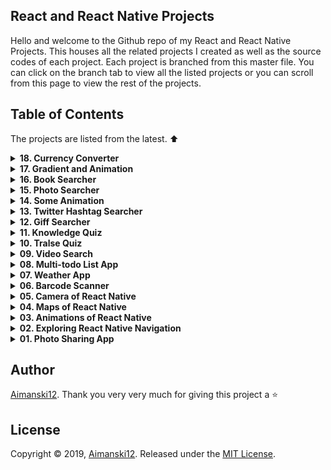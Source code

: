 ## React and React Native Projects

Hello and welcome to the Github repo of my React and React Native Projects. This houses all the related projects I created as well as the source codes of each project. Each project is branched from this master file. You can click on the branch tab to view all the listed projects or you can scroll from this page to view the rest of the projects. 

## Table of Contents

The projects are listed from the latest. :arrow_up:

<details>
  <summary><strong>18. Currency Converter</strong></summary>

  ### Overview :sunglasses:

> Coming Soon!

</details>

<details>
  <summary><strong>17. Gradient and Animation</strong></summary>

  ### Overview :sunglasses:

> In this app I am making a simple TodoList that renders animation using [CSSTransition](http://reactcommunity.org/react-transition-group/css-transition) and [TransitionGroup](http://reactcommunity.org/react-transition-group/transition-group) library from ReactJS and with diffent background for each list to generate a gradient look list.

[View it live from your browser.](http://bit.ly/2rHXQNk) Deployed with Firebase<br>
[View project source code](https://github.com/Aimanski12/ReactJS_Projects/tree/proj17).<br>
[Watch Short Video Clip](https://youtu.be/fb0GsdBwlfA) <br>

<div float="left">
  <a href="https://youtu.be/fb0GsdBwlfA">
    <img src="https://github.com/Aimanski12/proj-resource/blob/master/libs/react/react17-animation-gradient.gif" alt="screen shot">
  </a>
</div>

</details>

<details>
  <summary><strong>16. Book Searcher</strong></summary>

  ### Overview :sunglasses:

> I created this website to help users search for books they want to read. All the books datta from this app are taken from [Google Books](https://books.google.com/). It contains a huge amount of data about retailed books and publications and it is free to use.

[View it live from your browser.](http://bit.ly/39ohIpO) Deployed with Firebase<br>
[View project source code](https://github.com/Aimanski12/ReactJS_Projects/tree/proj16).<br>
[Watch Short Video Clip](https://youtu.be/mjBNXKLQsRU) <br>

<div float="left">
  <a href="https://youtu.be/mjBNXKLQsRU">
    <img src="https://github.com/Aimanski12/proj-resource/blob/master/libs/react/react16-photo-search.gif" alt="screen shot">
  </a>
</div>

</details>

<details>
  <summary><strong>15. Photo Searcher</strong></summary>

  ### Overview :sunglasses:

> I want to create an app that searches photos on the internet. I found [Pexels.com](https://www.pexels.com/) a free stock photos you can query for free. So I decided to build one app like this. 

[View it live from your browser.](http://bit.ly/2EWAKpn) Deployed with Firebase<br>
[View project source code](https://github.com/Aimanski12/ReactJS_Projects/tree/proj15).<br>
[Watch Short Video Clip](https://youtu.be/pQ3YLyzhd_0) <br>

<div float="left">
  <a href="https://youtu.be/pQ3YLyzhd_0">
    <img src="https://github.com/Aimanski12/proj-resource/blob/master/libs/react/react15-%20photo%20search.gif" alt="screen shot">
  </a>
</div>

</details>

<details>
  <summary><strong>14. Some Animation</strong></summary>

  ### Overview :sunglasses:

> Animations are one of the important things that bring more life to your website. So I have decided to create this app with some animations. I am using [React Reveal](https://www.react-reveal.com/) a lightweight react animation library. 

[View it live from your browser.](http://bit.ly/2M1xA7s) Deployed with Firebase<br>
[View project source code](https://github.com/Aimanski12/ReactJS_Projects/tree/proj14).<br>
[Watch Short Video Clip](https://youtu.be/GiUuTDm982g) <br>

<div float="left">
  <a href="https://youtu.be/GiUuTDm982g">
    <img src="https://github.com/Aimanski12/proj-resource/blob/master/libs/react/react14-animations.gif" alt="screen shot">
  </a>
</div>

</details> 

<details>
  <summary><strong>13. Twitter Hashtag Searcher</strong></summary>

  ### Overview :sunglasses:

  > This app allows the user to search hashtagged words from [Twitter](https://twitter.com). The app requires APIKeys and Access Token provided by Twitter. 

  [View it live from your browser.](http://bit.ly/2RwP9jx) Deployed with Firebase<br>
  [View project source code](https://github.com/Aimanski12/ReactJS_Projects/tree/proj13).<br>
  [Watch Short Video Clip](https://youtu.be/EPNche7kZBQ) <br>

  <div float="left">
    <a href="https://youtu.be/EPNche7kZBQ">
      <img src="https://github.com/Aimanski12/proj-resource/blob/master/libs/react/react13-tweetersearch.gif" alt="screen shot">
    </a>
  </div>

</details> 

<details>
  <summary><strong>12. Giff Searcher</strong></summary>

  ### Overview :sunglasses:

  > This is a ReactJS website is allow the user to search giff images and files. It uses the [Giphy API](https://developers.giphy.com/), an online database and search engine that allows users to search for and share short looping videos with no sound, that resemble animated GIF files.

  [View it live from your browser.](http://bit.ly/33orX9q) Deployed with Firebase<br>
  [View project source code](https://github.com/Aimanski12/ReactJS_Projects/tree/proj12).<br>
  [Watch Short Video Clip](https://youtu.be/Fiy8VBEon5g) <br>

  <div float="left">
    <a href="https://youtu.be/Fiy8VBEon5g">
      <img src="https://github.com/Aimanski12/proj-resource/blob/master/libs/react/react12-giffsearch.gif" alt="screen shot">
    </a>
  </div>

</details> 

<details>
  <summary><strong>11. Knowledge Quiz</strong></summary>

  ### Overview :sunglasses:

  > This app is a knowledge quiz app. It asks quiestions about general informations and you just have to pick you answers from the options provided. It uses its data from [Open Trivia Database](https://opentdb.com/api_config.php) - an open source database 

  [View it live from your browser.](http://bit.ly/2QAur1E) Deployed with Firebase<br>
  [View project source code](https://github.com/Aimanski12/ReactJS_Projects/tree/proj11).<br>
  [Watch Short Video Clip](https://youtu.be/ngMWwH9n-lA) <br>

  <div float="left">
    <a href="https://youtu.be/ngMWwH9n-lA">
      <img src="https://github.com/Aimanski12/proj-resource/blob/master/libs/react/react11-knowledgequiz.gif" alt="screen shot">
    </a>
  </div>

</details> 


<details>
  <summary><strong>10. Tralse Quiz</strong></summary>

  ### Overview :sunglasses:

  > This is a True or False App. It is run on a ReactJS. It is an app that allows the user to play a true or false quiz about general informations about science, math, sports, music, politics, history, etc. This app uses resources [Open Trivia Database](https://opentdb.com/api_config.php). A free JSON API for programming projects. It does not require API tokens when you use it.

  [View it live from your browser.](http://bit.ly/2NXdPON) Deployed with Firebase<br>
  [View project source code](https://github.com/Aimanski12/ReactJS_Projects/tree/proj10).<br>
  [Watch Short Video Clip](https://www.youtube.com/watch?v=p9yRbI88yXo&feature=youtu.be) <br>

  <div float="left">
    <a href="https://www.youtube.com/watch?v=p9yRbI88yXo&feature=youtu.be">
      <img src="https://github.com/Aimanski12/proj-resource/blob/master/libs/react/react10-tralse.gif" alt="screen shot">
    </a>
  </div>

</details> 

<details>
  <summary><strong>09. Video Search</strong></summary>

  ### Overview :sunglasses:

  > This is a Movie Searcher App. It allows the user to search movies and informations relation about the searched movie. This app uses The Movie DB API to query data about movies. It also uses Axios, a Promised Based HTTP module for NodeJS.
  > MovieDB have so many API's that you can use to query informations about movies. It gives the developer a free API Key 

  [View it live from your browser.](http://bit.ly/36rnvtd) Deployed with Firebase<br>
  [View project source code](https://github.com/Aimanski12/ReactJS_Projects/tree/proj09).<br>
  [Watch Short Video Clip](https://www.youtube.com/watch?v=-JO-5kmfmys&t=3s) <br>

  <div float="left">
    <a href="https://www.youtube.com/watch?v=-JO-5kmfmys&t=3s">
      <img src="https://github.com/Aimanski12/proj-resource/blob/master/libs/react/react09-moviesearch.gif" alt="screen shot">
    </a>
  </div>

</details> 


<details>
<summary><strong>08. Multi-todo List App</strong></summary>

### Overview :sunglasses:

> Todo List App is very common programming exercises. I am building this app and want to make it something different. It is a list of todo-list. It allows you to create multiple todo-list with the same functionality. This app is a MERN Stack App. 

[View it from your browser](http://bit.ly/aiman-reactjs08). Deployed at Heroku. <br>
[View project source code](https://github.com/Aimanski12/ReactJS_Projects/tree/proj08).<br>
[Watch Short Video Clip](https://www.youtube.com/watch?v=RT3m9PTgPb8).

<div float="left">
  <a href="https://www.youtube.com/watch?v=RT3m9PTgPb8">
    <img src="https://user-images.githubusercontent.com/32781697/59612982-ae6f0c80-90e3-11e9-9132-340ff4deb5fe.png" alt="screen shot">
  </a>
</div>
</details>


<details>
<summary><strong>07. Weather App</strong></summary>

### Overview :sunglasses:

This is a simple weather app that allows you to check weather conditions from any city you want. You can type any city and it will provide the latest weather of that city you entered. The resources from this app are from [OpenWeatherMap](https://openweathermap.org/). 

[View it from your browser](https://aimanski-weatherapp.firebaseapp.com/). Deployed at firebase.<br>
[View project source code](https://github.com/Aimanski12/ReactJS_Projects/tree/proj07).<br>
[Watch Short Video Clip](https://www.youtube.com/watch?v=_M7zkeqpyD8). <br>

<div float="left">
  <a href="https://www.youtube.com/watch?v=_M7zkeqpyD8">
    <img src="https://user-images.githubusercontent.com/32781697/58397784-25027800-8018-11e9-8df8-739d52ddc9f8.gif" alt="screen shot">
  </a>
</div>
</details>


<details>
<summary><strong>06. Barcode Scanner</strong></summary>

### Overview :sunglasses:

Barcode scanners are one of the applications that amazes me. So, I have decided to create one. This is app allows you to scan barcodes directly from the user's browser. The app is using [Quagga](https://serratus.github.io/quaggaJS/) a javascript library that streams the user's camera and then searches for any barcodes rendered from the streamed video. The app fetches data from [Barcode API](https://www.barcodelookup.com/api) and then returns product information related to the barcode. 


[View it from your browser](http://bit.ly/aiman-reactjs06). Deployed on Firebase. <br>

[View project source code](https://github.com/Aimanski12/ReactJS_Projects/tree/proj06). <br>

[Watch Short Video Clip](https://www.youtube.com/watch?v=RHSBdVFhjZs&feature=youtu.be).

<div float="left">
  <a href="https://www.youtube.com/watch?v=RHSBdVFhjZs&feature=youtu.be">
    <img src="https://user-images.githubusercontent.com/32781697/57206082-c56cfb80-6f88-11e9-8d76-a94aef05d1f2.gif" alt="screen shot">
  </a>
</div>
</details>

<details>
<summary><strong>05. Camera of React Native </strong></summary>

### Overview :sunglasses:

I was trying to play some api's where I can render a real camera with [React Native Camera](https://github.com/react-native-community/react-native-camera) and store images to cloud storage using [Google Firebase](https://firebase.google.com/) and store all images data so that the user can access all the information. I was very excited creating this app. In this project, I learned how to set up a native app using camera and how to build a cloud data storage.

[View project source code](https://github.com/Aimanski12/ReactJS_Projects/tree/proj05).

[Watch Short Video Clip](https://www.youtube.com/watch?v=BcZZbDwvVFw&feature=youtu.be).

<div float="left">
  <a href="https://www.youtube.com/watch?v=BcZZbDwvVFw&feature=youtu.be">
    <img src="https://user-images.githubusercontent.com/32781697/56854352-ad4b0b80-68fa-11e9-88d5-cb93e8ce7b79.png" alt="screen shot">
  </a>
</div>

</details>

<details>
<summary><strong>04. Maps of React Native </strong></summary>

### Overview :sunglasses:

[View project source code](https://github.com/Aimanski12/ReactJS_Projects/tree/proj04).

I wanted to make an application that renders [Google Maps](https://www.google.com/maps) so I made this application that renders maps on a mobile device. I had so much fun building this application and I learned how to render map components using `MapView` and the properties that are needed for the map to render. I also learned how to create map markers using `MapView.Marker` and animate the markers when a new location is selected. I also learned how to `Polygons` and `Polylines`. This can be very useful for projects that needs map components.

<div float="left">
<a href="https://user-images.githubusercontent.com/32781697/56159806-31ac9e80-5f8b-11e9-9364-ebbab786a849.gif"><img src="https://user-images.githubusercontent.com/32781697/56159806-31ac9e80-5f8b-11e9-9364-ebbab786a849.gif" title="Project Clip" /></a>
<a href="https://user-images.githubusercontent.com/32781697/56159821-3f622400-5f8b-11e9-8651-d3596e9cf294.gif"><img src="https://user-images.githubusercontent.com/32781697/56159821-3f622400-5f8b-11e9-8651-d3596e9cf294.gif" title="Project Clip" /></a>
<a href="https://user-images.githubusercontent.com/32781697/56159840-4ab54f80-5f8b-11e9-81ce-095fbb2d0577.gif"><img src="https://user-images.githubusercontent.com/32781697/56159840-4ab54f80-5f8b-11e9-81ce-095fbb2d0577.gif" title="Project Clip" /></a>
<a href="https://user-images.githubusercontent.com/32781697/56159853-56a11180-5f8b-11e9-9fa4-fba0aeb036b1.gif"><img src="https://user-images.githubusercontent.com/32781697/56159853-56a11180-5f8b-11e9-9fa4-fba0aeb036b1.gif" title="Project Clip" /></a>
</div>

</details>

<details>
<summary><strong>03. Animations of React Native</strong></summary>

### Overview :sunglasses:
I was playing with `React Native Animation` library for this project and I learned a lot from it. In this project I learned configure animation using `Animate.timing()` and how to compose animation methods. I also explored how to combine animations values and how to modify the segments of the animation using `interpolate()` and use it to built in methods like `transform`, `translate`, `scale`.

[View project source code](https://github.com/Aimanski12/ReactJS_Projects/tree/proj03).

<div float="left">
<a href="https://user-images.githubusercontent.com/32781697/55842214-1d365500-5af8-11e9-89a9-c422e9357ecb.gif"><img src="https://user-images.githubusercontent.com/32781697/55842214-1d365500-5af8-11e9-89a9-c422e9357ecb.gif" title="Project Clip" /></a>
<a href="https://user-images.githubusercontent.com/32781697/55842293-74d4c080-5af8-11e9-85e7-b0396796a4ed.gif"><img src="https://user-images.githubusercontent.com/32781697/55842293-74d4c080-5af8-11e9-85e7-b0396796a4ed.gif" title="Project Clip" /></a>
<a href="https://user-images.githubusercontent.com/32781697/55842329-a3529b80-5af8-11e9-9dca-5216d1483db4.gif"><img src="https://user-images.githubusercontent.com/32781697/55842329-a3529b80-5af8-11e9-9dca-5216d1483db4.gif" title="Project Clip" /></a>
</div>

</details>

<details>
<summary><strong>02. Exploring React Native Navigation</strong></summary>

### Overview :sunglasses:
This challenge deepens my understanding of `Navigation` functions of [React Native Navigation](https://reactnavigation.org/) version 3.x. Creating tabs using `creareStackNavigator`, `createSwitchNavigator`, `createBottomTabNavigator`, `createAppContainer`, and `createDrawerNavigator` are some of the few things I was exploring in this project.  

[View project source code](https://github.com/Aimanski12/ReactJS_Projects/tree/proj02).

<div float="left">
<a href="https://user-images.githubusercontent.com/32781697/55290964-4d1a8580-539f-11e9-93c2-221486aef6a7.gif"><img src="https://user-images.githubusercontent.com/32781697/55290964-4d1a8580-539f-11e9-93c2-221486aef6a7.gif" title="Project Clip"/></a>
</div>

  
</details>

<details>
<summary><strong>01. Photo Sharing App</strong></summary>

### Overview :sunglasses:
This is a full 
  [React Native](https://facebook.github.io/react-native/) project I took from [Udemy](https://www.udemy.com/react-native-the-practical-guide/learn/lecture/13914812#content). The course covers a lot of `React Native` fundamentals from `Component` rendering, `Navigation and Routers`, `Animation`, `Styling`, `Redux`, `State and Props` and many more like 
  
  [Redux](https://redux.js.org/) and [Firebase](https://firebase.google.com/). The course also covers other libraries like [Icons](https://github.com/oblador/react-native-vector-icons), [Camera Detection](https://github.com/react-native-community/react-native-camera) and [Geolocations](https://facebook.github.io/react-native/docs/geolocation). I have learned a lot in this course and it has broaden my knowledge about this framework.
  [View project source code](https://github.com/Aimanski12/react-native-p03).

  <div float="left">
    <a href="https://user-images.githubusercontent.com/32781697/55290400-856a9580-5398-11e9-8ebb-785659c2813f.png"><img src="https://user-images.githubusercontent.com/32781697/55290400-856a9580-5398-11e9-8ebb-785659c2813f.png" title="Project Clip"/></a>
  </div>

</details>

## Author

[Aimanski12](https://github.com/Aimanski12).
Thank you very very much for giving this project a :star:

## License 

Copyright © 2019, [Aimanski12](https://github.com/Aimanski12).
Released under the [MIT License](LICENSE).

